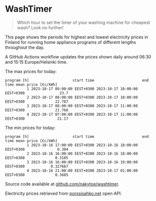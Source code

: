 
# WashTimer

> Which hour to set the timer of your washing machine for cheapest wash? Look no further!

This page shows the periods for highest and lowest electricity prices in Finland 
for running home appliance programs of different lengths throughout the day. 

A GitHub Actions workflow updates the prices shown daily around 06:30 and 15:15 Europe/Helsinki time.

The max prices for today:

	program [h]                    start time                      end time mean price [€c/kWh]
	          1 2023-10-17 09:00:00 EEST+0300 2023-10-17 10:00:00 EEST+0300                23.7
	          2 2023-10-17 08:00:00 EEST+0300 2023-10-17 10:00:00 EEST+0300              22.787
	          3 2023-10-17 08:00:00 EEST+0300 2023-10-17 11:00:00 EEST+0300              21.768
	          4 2023-10-17 07:00:00 EEST+0300 2023-10-17 11:00:00 EEST+0300               21.17

The min prices for today:

	program [h]                    start time                      end time mean price [€c/kWh]
	          1 2023-10-16 17:00:00 EEST+0300 2023-10-16 18:00:00 EEST+0300               0.304
	          2 2023-10-16 16:00:00 EEST+0300 2023-10-16 18:00:00 EEST+0300              0.3105
	          3 2023-10-16 16:00:00 EEST+0300 2023-10-16 19:00:00 EEST+0300            0.327667
	          4 2023-10-16 21:00:00 EEST+0300 2023-10-17 01:00:00 EEST+0300              0.3685


Source code available at [github.com/nakytoe/washtimer](https://github.com/nakytoe/washtimer).

Electricity prices retrieved from [porssisahko.net](https://porssisahko.net/api) open API.
